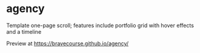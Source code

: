 # agency
Template one-page scroll; features include portfolio grid with hover effects and a timeline

Preview at https://bravecourse.github.io/agency/
